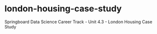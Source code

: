 # london-housing-case-study
Springboard Data Science Career Track - Unit 4.3 - London Housing Case Study
